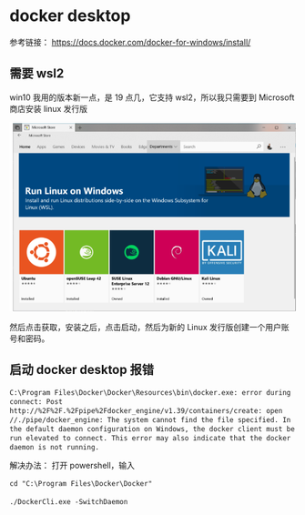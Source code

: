 # docker desktop

参考链接： https://docs.docker.com/docker-for-windows/install/

## 需要 wsl2

win10 我用的版本新一点，是 19 点几，它支持 wsl2，所以我只需要到 Microsoft 商店安装 linux 发行版

![./assets/imgs/microsoftStore.png](./assets/imgs/microsoftStore.png)

然后点击获取，安装之后，点击启动，然后为新的 Linux 发行版创建一个用户账号和密码。

## 启动 docker desktop 报错

```
C:\Program Files\Docker\Docker\Resources\bin\docker.exe: error during connect: Post http://%2F%2F.%2Fpipe%2Fdocker_engine/v1.39/containers/create: open //./pipe/docker_engine: The system cannot find the file specified. In the default daemon configuration on Windows, the docker client must be run elevated to connect. This error may also indicate that the docker daemon is not running.
```

解决办法：
打开 powershell，输入

```
cd "C:\Program Files\Docker\Docker"

./DockerCli.exe -SwitchDaemon
```
